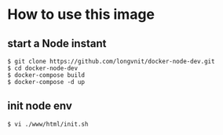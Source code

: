 # How to use this image

## start a Node instant

```console
$ git clone https://github.com/longvnit/docker-node-dev.git
$ cd docker-node-dev
$ docker-compose build
$ docker-compose -d up
```

## init node env

```console
$ vi ./www/html/init.sh 
```

